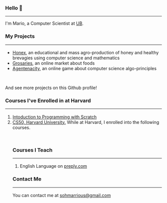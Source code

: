 ### Hello 👋
<hr style="border-collapse:collapse">
I'm Mario, a Computer Scientist at <a href="https://ubuea.cm">UB</a>.

### My Projects <hr>
<ul>
   <li><a href="https://honex.com">Honex</a><data>, an educational and mass agro-production of honey and 
   healthy brevagies using computer science and mathematics</data></li>
   <li><a href="https://grocery.com">Grosaries</a><data>, an online market about foods</data></li>
   <li><a href="https://agentcalcul.com">Agentenacity</a><data>, an online game about computer science algo-principles</data></li>   
</ul>
<br><p>And see more projects on this Github profile!</p>

### Courses I've Enrolled in at Harvard<hr>

<ol>
<li><a href="https://cs50.harvard.edu/web> Web Programming with Python and JavaScript </a></li>
<li><a href="https://cs50.harvard.edu/scratch> Intoduction to Programming with Scratch </a></li>
<li><a href="https://cs50.harvard.edu/cs50> Introduction to Computer Science</a></li>
</ol>

<data>Before joining UB, I was a student learning computer science at
<a href="https://cs50.harvard.edu">CS50, Harvard University.</a> While at Harvard, I enrolled into the following courses.</data><p>

	   
<br>

### Courses I Teach <hr>
<ol><li>English Language on <a href="https://preply.com/en/tutor/950645/?pref=MjQyODcyOA==&id=1659842056.173593">preply.com</a></li></ol>

### Contact Me <hr>
<p>You can contact me at <a href="mailto:sohmarrious@gmail.com">sohmarrious@gmail.com</a></p>
